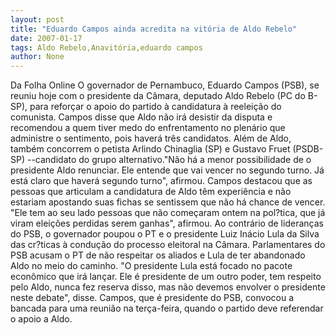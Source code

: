 ```yaml
---
layout: post
title: "Eduardo Campos ainda acredita na vitória de Aldo Rebelo"
date: 2007-01-17
tags: Aldo Rebelo,Anavitória,eduardo campos
author: None
---
```

Da Folha Online
O governador de Pernambuco, Eduardo Campos (PSB), se reuniu hoje com o presidente da Câmara, deputado Aldo Rebelo (PC do B-SP), para reforçar o apoio do partido à candidatura à reeleição do comunista. 
Campos disse que Aldo não irá desistir da disputa e recomendou a quem tiver medo do enfrentamento no plenário que administre o sentimento, pois haverá três candidatos. Além de Aldo, também concorrem o petista Arlindo Chinaglia (SP) e Gustavo Fruet (PSDB-SP) --candidato do grupo alternativo.\"Não há a menor possibilidade de o presidente Aldo renunciar. Ele entende que vai vencer no segundo turno. Já está claro que haverá segundo turno\", afirmou. Campos destacou que as pessoas que articulam a candidatura de Aldo têm experiência e não estariam apostando suas fichas se sentissem que não há chance de vencer. \"Ele tem ao seu lado pessoas que não começaram ontem na pol?tica, que já viram eleições perdidas serem ganhas\", afirmou. Ao contrário de lideranças do PSB, o governador poupou o PT e o presidente Luiz Inácio Lula da Silva das cr?ticas à condução do processo eleitoral na Câmara. Parlamentares do PSB acusam o PT de não respeitar os aliados e Lula de ter abandonado Aldo no meio do caminho. 
\"O presidente Lula está focado no pacote econômico que irá lançar. Ele é presidente de um outro poder, tem respeito pelo Aldo, nunca fez reserva disso, mas não devemos envolver o presidente neste debate\", disse. Campos, que é presidente do PSB, convocou a bancada para uma reunião na terça-feira, quando o partido deve referendar o apoio a Aldo. 